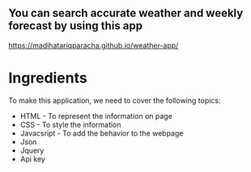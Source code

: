 ## You can search accurate weather and weekly forecast by using this app 
https://madihatariqparacha.github.io/weather-app/

# Ingredients
To make this application, we need to cover the following topics:
* HTML - To represent the information on page
* CSS - To style the information
* Javacsript - To add the behavior to the webpage
* Json 
* Jquery
* Api key
